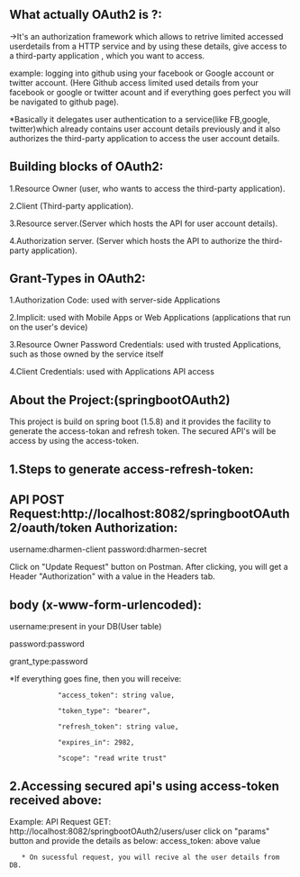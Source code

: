 What actually OAuth2 is ?:
--------------------------------------
->It's an authorization framework which allows to retrive limited accessed userdetails from a HTTP service and by using these details, give access to a third-party application , which you want to access.

example: logging into github using your facebook or Google account or twitter account. (Here Github access limited used details from your facebook or google or twitter acount and if everything goes perfect you will be navigated to github page).

*Basically it delegates user authentication to a service(like FB,google, twitter)which already contains user account details previously and it also authorizes the third-party application to access the user account details.

Building blocks of OAuth2:
--------------------------------
1.Resource Owner (user, who wants to access the third-party application).

2.Client (Third-party application).

3.Resource server.(Server which hosts the API for user account details).

4.Authorization server. (Server which hosts the API to authorize the third-party application).

Grant-Types in OAuth2:
----------------------
1.Authorization Code: used with server-side Applications

2.Implicit: used with Mobile Apps or Web Applications (applications that run on the user's device)

3.Resource Owner Password Credentials: used with trusted Applications, such as those owned by the service itself

4.Client Credentials: used with Applications API access



About the Project:(springbootOAuth2)
------------------------------------
This project is build on spring boot (1.5.8) and it provides the facility to generate the access-tokan and refresh token.
The secured API's will be access by using the  access-token.

1.Steps to generate access-refresh-token:
----------------------------------------
API POST Request:http://localhost:8082/springbootOAuth2/oauth/token
   Authorization:
   --------------
   username:dharmen-client
   password:dharmen-secret
   
   Click on "Update Request" button on Postman.
   After clicking, you will get a Header "Authorization" with a value in the Headers tab.
   
   body (x-www-form-urlencoded):
   --------------------------------
   username:present in your DB(User table)
   
   password:password
   
   grant_type:password
   
   *If everything goes fine, then you will receive:
   
                "access_token": string value,
                
                "token_type": "bearer",
                
                "refresh_token": string value,
                
                "expires_in": 2982,
                
                "scope": "read write trust"
 
2.Accessing secured api's using access-token received above:
------------------------------------------------------------
Example: API Request GET: http://localhost:8082/springbootOAuth2/users/user
        click on "params" button and provide the details as below:
            access_token: above value
       
       * On sucessful request, you will recive al the user details from DB.
   
   
   
   
   










